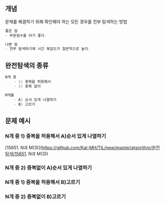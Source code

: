 ## 개념

문제를 해결하기 위해 확인해야 하는 모든 경우를 전부 탐색하는 방법

```c
좋은 점
- 부분점수를 어기 좋다.

나쁜 점
- 전부 탐색하기에 시간 복잡도가 일반적으로 높다.
```

## 완전탐색의 종류

```c
N개 중
	- 1) 중복을 허용해서
	- 2) 중복 없이

M개를
	- A) 순서 있게 나열하기
	- B) 고르기
```

## 문제 예시

### N개 중 1) 중복을 허용해서 A)순서 있게 나열하기

[15651. N과 M(3)](https://github.com/Kal-MH/TIL/new/master/algorithm/완전탐색/15651. N과 M(3))

### N개 중 2) 중복없이 A)순서 있게 나열하기

### N개 중 1) 중복을 허용해서 B)고르기

### N개 중 2) 중복없이 B)고르기
